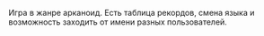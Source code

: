 Игра в жанре арканоид. Есть таблица рекордов, смена языка и возможность заходить от имени разных пользователей.
